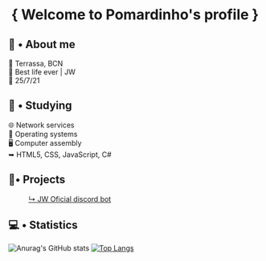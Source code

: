 <h1 align="center">{ Welcome to Pomardinho's profile }</h1>

## 👤 • About me
📍 Terrassa, BCN <br>
🤩 Best life ever | JW <br>
📆 25/7/21

## 📖 • Studying
🌐 Network services<br>
💾 Operating systems<br>
🖥️ Computer assembly<br>
➥ HTML5, CSS, JavaScript, C#

## 📎• Projects
<dl>
	<dd><a href="">↳ JW Oficial discord bot</a></dd>
</dl>

## 💻 • Statistics 
![Anurag's GitHub stats](https://github-readme-stats.vercel.app/api?username=pomardinho&show_icons=true&theme=radical)
[![Top Langs](https://github-readme-stats.vercel.app/api/top-langs/?username=pomardinho&layout=compact&theme=radical)](https://github.com/anuraghazra/github-readme-stats)

<!-- Flechita: ➥ -->
<!-- https://github.com/anuraghazra/github-readme-stats#github-stats-card -->
